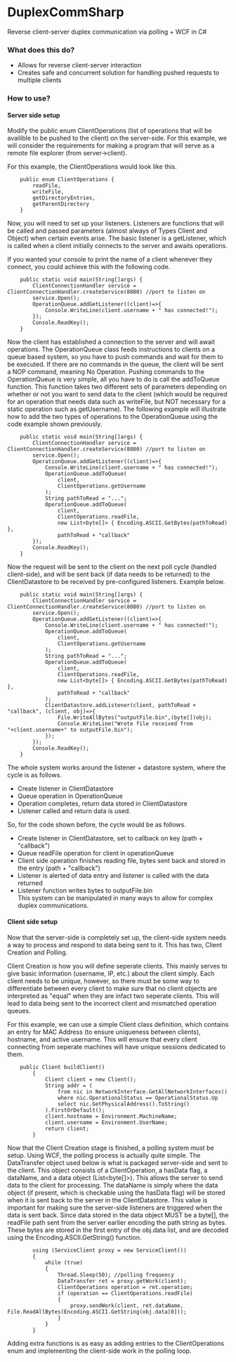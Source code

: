 # DuplexCommSharp
Reverse client-server duplex communication via polling + WCF in C#

<h3><b>What does this do?</b></h3>
<ul>
<li>Allows for reverse client-server interaction</li>
<li>Creates safe and concurrent solution for handling pushed requests to multiple clients</li>
</ul>

<h3><b>How to use?</b></h3>

<h4><b>Server side setup</b></h4>
Modify the public enum ClientOperations (list of operations that will be availible to be pushed to the client) on the server-side.
For this example, we will consider the requirements for making a program that will serve as a remote file explorer (from server->client).

For this example, the ClientOperations would look like this.
```
	public enum ClientOperations {
		readFile,
		writeFile,
		getDirectoryEntries,
		getParentDirectory
	}
```
Now, you will need to set up your listeners. Listeners are functions that will be called and passed parameters (almost always of Types Client and Object) when certain events arise. The basic listener is a getListener, which is called when a client initially connects to the server and awaits operations.

If you wanted your console to print the name of a client whenever they connect, you could achieve this with the following code.

```
	public static void main(String[]args) {
		ClientConnectionHandler service = ClientConnectionHandler.createService(8080) //port to listen on
		service.Open();
		OperationQueue.addGetListener((client)=>{
			Console.WriteLine(client.username + " has connected!");
		});
		Console.ReadKey();
	}
```

Now the client has established a connection to the server and will await operations. The OperationQueue class feeds instructions to clients on a queue based system, so you have to push commands and wait for them to be executed. If there are no commands in the queue, the client will be sent a NOP command, meaning No Operation. Pushing commands to the OperationQueue is very simple, all you have to do is call the addToQueue function. This function takes two different sets of parameters depending on whether or not you want to send data to the client (which would be required for an operation that needs data such as writeFile, but NOT necessary for a static operation such as getUsername). The following example will illustrate how to add the two types of operations to the OperationQueue using the code example shown previously. 

```
	public static void main(String[]args) {
		ClientConnectionHandler service = ClientConnectionHandler.createService(8080) //port to listen on
		service.Open();
		OperationQueue.addGetListener((client)=>{
			Console.WriteLine(client.username + " has connected!");
			OperationQueue.addToQueue(
				client, 
				ClientOperations.getUsername
			);
			String pathToRead = "...";
			OperationQueue.addToQueue(
				client, 
				ClientOperations.readFile, 
				new List<byte[]> { Encoding.ASCII.GetBytes(pathToRead) },
				pathToRead + "callback"
		});
		Console.ReadKey();
	}
```

Now the request will be sent to the client on the next poll cycle (handled client-side), and will be sent back (if data needs to be returned) to the ClientDatastore to be received by pre-configured listeners. Example below.

```
	public static void main(String[]args) {
		ClientConnectionHandler service = ClientConnectionHandler.createService(8080) //port to listen on
		service.Open();
		OperationQueue.addGetListener((client)=>{
			Console.WriteLine(client.username + " has connected!");
			OperationQueue.addToQueue(
				client, 
				ClientOperations.getUsername
			);
			String pathToRead = "...";
			OperationQueue.addToQueue(
				client, 
				ClientOperations.readFile, 
				new List<byte[]> { Encoding.ASCII.GetBytes(pathToRead) },
				pathToRead + "callback"
			);
			ClientDatastore.addListener(client, pathToRead + "callback", (client, obj)=>{
				File.WriteAllBytes("outputFile.bin",(byte[])obj);
				Console.WriteLine("Wrote file received from "+client.username+" to outputFile.bin");
			});
		});
		Console.ReadKey();
	}
```

The whole system works around the listener + datastore system, where the cycle is as follows.
<ul>
<li>Create listener in ClientDatastore</li>
<li>Queue operation in OperationQueue</li>
<li>Operation completes, return data stored in ClientDatastore</li>
<li>Listener called and return data is used.</li>
</ul>
So, for the code shown before, the cycle would be as follows.
<ul>
<li>Create listener in ClientDatastore, set to callback on key (path + "callback")</li>
<li>Queue readFile operation for client in operationQueue</li>
<li>Client side operation finishes reading file, bytes sent back and stored in the entry (path + "callback")</li>
<li>Listener is alerted of data entry and listener is called with the data returned</li>
<li>Listener function writes bytes to outputFile.bin</li>
This system can be manipulated in many ways to allow for complex duplex communications.
</ul>
<h4><b>Client side setup</b></h4>

Now that the server-side is completely set up, the client-side system needs a way to process and respond to data being sent to it. This has two, Client Creation and Polling.

Client Creation is how you will define seperate clients. This mainly serves to give basic information (username, IP, etc.) about the client simply. Each client needs to be unique, however, so there must be some way to differentiate between every client to make sure that no client objects are interpreted as "equal" when they are infact two seperate clients. This will lead to data being sent to the incorrect client and mismatched operation queues.

For this example, we can use a simple Client class definition, which contains an entry for MAC Address (to ensure uniqueness between clients), hostname, and active username. This will ensure that every client connecting from seperate machines will have unique sessions dedicated to them.

```
	public Client buildClient()
        {
            Client client = new Client();
            String addr = (
                from nic in NetworkInterface.GetAllNetworkInterfaces()
                where nic.OperationalStatus == OperationalStatus.Up
                select nic.GetPhysicalAddress().ToString()
            ).FirstOrDefault();
            client.hostname = Environment.MachineName;
            client.username = Environment.UserName;
            return client;
        }
```

Now that the Client Creation stage is finished, a polling system must be setup. Using WCF, the polling process is actually quite simple. The DataTransfer object used below is what is packaged server-side and sent to the client. This object consists of a ClientOperation, a hasData flag, a dataName, and a data object (List<byte[]>). This allows the server to send data to the client for processing. The dataName is simply where the data object (if present, which is checkable using the hasData flag) will be stored when it is sent back to the server in the ClientDatastore. This value is important for making sure the server-side listeners are triggered when the data is sent back. Since data stored in the data object MUST be a byte[], the readFile path sent from the server earlier encoding the path string as bytes. These bytes are stored in the first entry of the obj.data list, and are decoded using the Encoding.ASCII.GetString() function.

```
        using (ServiceClient proxy = new ServiceClient())
        {
        	while (true)
        	{
        		Thread.Sleep(50); //polling frequency
        		DataTransfer ret = proxy.getWork(client);
        		ClientOperations operation = ret.operation;
                if (operation == ClientOperations.readFile)
                {
                    proxy.sendWork(client, ret.dataName, File.ReadAllBytes(Encoding.ASCII.GetString(obj.data[0]));
                }
            }
        }
```

Adding extra functions is as easy as adding entries to the ClientOperations enum and implementing the client-side work in the polling loop.


